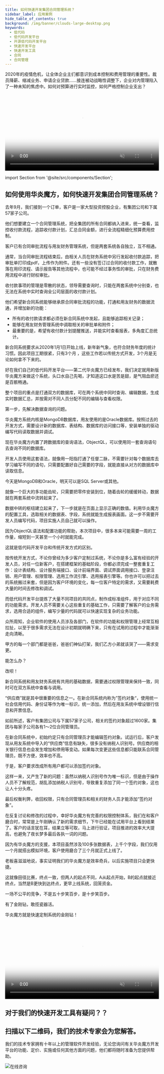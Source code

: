 ```yaml
---
title: 如何快速开发集团合同管理系统？
sidebar_label: 应用案例
hide_table_of_contents: true
background: /img/banner/clouds-large-desktop.png
keywords:
  - 低代码
  - 低代码开发平台
  - 开源低代码开发平台
  - 快速开发平台
  - 快速开发工具
  - 合同
  - 合同管理
---
```


2020年的疫情危机，让全体企业主们都意识到成本控制和费用管理的重要性。裁员降薪、缩减业务、申请企业贷款……接连被动战略性调整下，企业对内管理陷入了一种未知的焦虑中。如何对预算进行实时监控，如何严格控制企业支出？

<video src="https://www-steedos-com.oss-cn-beijing.aliyuncs.com/videos/creator/contracts_report.mp4" controls="controls" poster="/assets/contract_chart.png" width="100%" autoplay="autoplay" muted="muted" loop="loop" playsinline="playsinline">
your browser does not support the video tag
</video>


import Section from '@site/src/components/Section';

<Section background="#f4f4f4" padding="50">

# 如何使用华炎魔方，如何快速开发集团合同管理系统？

去年9月，我们接到一个订单，客户是一家大型投资控股企业，有集团公司和下属57家子公司。

他们想要建立一个合同管理系统，把全集团的所有合同都纳入进来，统一查看，监控收付款流程，追踪收付款计划，汇总合同金额，进行全流程精细化预算费用控制。

客户已有合同审批流程与用友财务管理系统，但是两套系统各自独立，互不相通。

通常，当合同审批流程结束后，由相关人员在财务系统中另行发起收付款追踪，把审批单打印成pdf，上传作为附件。还有一些没有签订过合同的收付款工作，就散落在用印流程、请示报告等其他流程中，也可能不经过事务性的审批，只在财务费用流程中进行财权审批。

收付款事项的管理是零散的状态，领导需要查询时，只能在两套系统中分别查，也无法在系统中实时查询全公司层面的收付款计划。

他们希望新合同系统能够继承原合同审批流程的功能，打通和用友财务的数据流通，并增加新的功能：

- 所有的收付款请求都必须在新合同系统中发起，且能够追踪相关记录；
- 能够在用友财务管理系统中调取相关的审批单和附件；
- 最重要的是，希望有收付款计划提醒推送，并能实时查看报表，多角度汇总统计。

新合同系统要求从2020年1月1日开始上线，新年新气象，也符合财务年度的统计习惯。因此项目工期很紧，只有3个月 ，这些工作若以传统方式开发，3个月是无论如何拿不下来的。

好在我们自己的低代码开发平台——第二代华炎魔方已经发布，我们决定就用新版华炎魔方来做这个系统，头口水自己先喝，才知道这口水是苦是甜，是气阻血瘀还是百骸畅通。

整个项目的重点是打通双方的数据库，可在两个系统中同时查询、编辑数据，生成实时数据汇总，并按需对不同人员分配不同的编辑与查看权限。

第一步，先解决数据查询的问题。

华炎魔方系统内核是MongoDB数据库，用友使用的是Oracle数据库。按照过去的开发方式，需要设计新的数据库、表结构、数据库的访问接口等，安装单独的驱动编写代码读取数据并调试。

现在华炎魔方内置了跨数据库的查询语法，ObjectQL，可以使用同一套查询语句去查询不同的数据库。

开发人员使用这套语法，就像用一阳指打通了任督二脉，不需要针对每个数据库去学习编写不同的语句，只需要配置好自己需要的字段，就能直接从对方的数据库中读取信息。

今天是MongoDB和Oracle，明天可以是SQL Server或其他。

就像一个巨大的多功能齿轮，只需要把零件安装到位，随着齿轮的缓缓转动，数据就在两套系统中流转起来了。

数据中转的枢纽建立起来了，下一步就是在页面上显示正确的数值。利用华炎魔方的配置工具，选取相关的数据表、字段，系统就能生成报表画面。这一步不需要开发人员编写代码，项目实施人员自己就可以操作。

因为ObjectQL语法和配置功能的帮助，本次项目中，很多本来可能需要一周的工作量，缩短到一天甚至一个小时就能完成。

这就是低代码开发平台和传统开发方式的区别。

按传统开发方式，不论你曾经为多少客户定制过系统，不论你是多么富有经验的开发人员，对任一位新客户，在搭建框架的基础阶段，你都必须完成一整套重复工作：设计表结构、设计服务端接口、设计前端界面、调试界面调用接口、登录注销、用户管理、权限管理、选用工作流引擎、选用报表引擎等。你也许可以把过去的系统搬过来套，但是因为客户环境的变化，每一位客户特定的需求，又需要耗费大量的时间去修改和调试。

而低代码开发平台提炼了大量不同项目的共同点，制作成标准组件，用于对应不同的功能需求。开发人员不需要关心这些重复的基础工作，只需要了解客户的业务需求，选用合适的组件，编写少量的代码就可以快速实现复杂的业务功能。

众所周知，企业软件的使用人员涉及各部门，在软件的功能和权限管理上经常互相拉扯，以至于很多需求无法在设计初期就明确下来，只有在试用的过程中才能渐渐走向清晰。

甲方的每一个部门都是爸爸，爸爸们神仙打架，我们乙方小弟就该哭了——需求变更。

能怎么办？

改呗！

新合同系统和用友财务系统有共用的基础数据，需要通过权限管理来保持一致，同时可在双方系统中查看与调用。

“供应商”就是其中很重要的信息之一。在新合同系统内称为”签约对象“，使用统一社会信用代码、身份证等作为唯一标识，统一添加，然后在用友系统中增设银行信息和开票信息。

如前所述，客户有集团公司与下属57家子公司，相关的签约对象超过1600家。集团与每家子公司各有1～2位合同管理员。

在新合同系统中，初始约定只有合同管理员才能编辑签约对象。试运行后，客户发现从用友系统中导入的“供应商”信息有缺失，很多没有纳税人识别号。供应商的相关银行信息也会发生增加和停用等变动。如果每次变更这些信息都只能联系合同管理员，既不方便，效率也不高。

于是，客户要求改成所有用户都可以添加签约对象。

这样一来，又产生了新的问题：虽然以纳税人识别号作为唯一标识，但是由于操作人员不了解规范，胡乱添加纳税人识别号，导致重复添加了同一个签约对象，这也让人十分头疼。

最后权衡利弊，收回权限，只有合同管理员和相关的财务人员才能添加“签约对象”。

在反复讨论和修改的过程中，幸好华炎魔方有完善的权限控制体系，我们在和客户磨合时，常常是上午刚确认了新的需求细节，下午已经能在试用平台上看到结果了。客户的话言犹在耳，结果立等可取，马上进行验证，项目推进的效率大大提高，也避免了夜长梦多最后各执一词的问题。

因为有华炎魔方的支援，本项目虽然涉及100多张数据表，上千个字段，我们仅用一个月就搭出模拟环境，客户使用磨合了三个月就正式上线了。

老板喜滋滋地说，事实证明我们的华炎魔方是效率奇兵，以后实施项目只会更快捷。

这就像田径比赛，终点一致，但两人的起点不同，A从起点开始，B的起点就接近终点，当然是B更快到达终点，更早上线系统，回笼资金。

一场不公平的竞争，不是五十步笑百步，是十步笑百步。

有了金刚钻，敢揽瓷器活。

华炎魔方就是快速定制系统的金刚钻！


<video src="https://www-steedos-com.oss-cn-beijing.aliyuncs.com/videos/creator/contracts_operation.mp4" controls="controls" poster="/assets/contract_list.png" width="100%" autoplay="autoplay" muted="muted" loop="loop" playsinline="playsinline">
your browser does not support the video tag
</video>

</Section>

<Section background="#215ca0" padding="50">
<div style={{color:"#FFFFFF"}}>

# 对于我们的快速开发工具有疑问？？
# 扫描以下二维码，我们的技术专家会为您解答。

我们的技术专家拥有十年以上的管理软件开发经验，无论您询问有关华炎魔方开发平台的功能、定价、实施或任何其他方面的问题，他们都将随时准备为您提供帮助。

![在线咨询](/assets/contact_by_weixin.png)

</div>
</Section>
